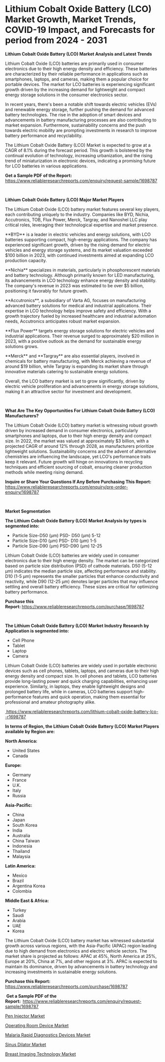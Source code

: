 <p><h1>Lithium Cobalt Oxide Battery (LCO) Market Growth, Market Trends, COVID-19 Impact, and Forecasts for period from 2024 - 2031</h1></p><p><strong>Lithium Cobalt Oxide Battery (LCO) Market Analysis and Latest Trends</strong></p>
<p><p>Lithium Cobalt Oxide (LCO) batteries are primarily used in consumer electronics due to their high energy density and efficiency. These batteries are characterized by their reliable performance in applications such as smartphones, laptops, and cameras, making them a popular choice for portable devices. The market for LCO batteries is experiencing significant growth driven by the increasing demand for lightweight and compact energy storage solutions in the consumer electronics sector.</p><p>In recent years, there's been a notable shift towards electric vehicles (EVs) and renewable energy storage, further pushing the demand for advanced battery technologies. The rise in the adoption of smart devices and advancements in battery manufacturing processes are also contributing to market expansion. Furthermore, sustainability concerns and the push towards electric mobility are prompting investments in research to improve battery performance and recyclability.</p><p>The Lithium Cobalt Oxide Battery (LCO) Market is expected to grow at a CAGR of 8.1% during the forecast period. This growth is bolstered by the continual evolution of technology, increasing urbanization, and the rising trend of miniaturization in electronic devices, indicating a promising future for LCO batteries in various applications.</p></p>
<p><strong>Get a Sample PDF of the Report:&nbsp;</strong> <a href="https://www.reliableresearchreports.com/enquiry/request-sample/1698787?utm_campaign=1742&utm_medium=2&utm_source=Github&utm_content=ia&utm_term=20102024&utm_id=lithium-cobalt-oxide-battery-lco">https://www.reliableresearchreports.com/enquiry/request-sample/1698787</a></p>
<p>&nbsp;</p>
<p><strong>Lithium Cobalt Oxide Battery (LCO) Major Market Players</strong></p>
<p><p>The Lithium Cobalt Oxide (LCO) battery market features several key players, each contributing uniquely to the industry. Companies like BYD, Nichia, Accutronics, TOB, Flux Power, Merck, Targray, and Nanoshel LLC play critical roles, leveraging their technological expertise and market presence.</p><p>**BYD** is a leader in electric vehicles and energy solutions, with LCO batteries supporting compact, high-energy applications. The company has experienced significant growth, driven by the rising demand for electric vehicles and energy storage systems, and its market valuation exceeded $100 billion in 2023, with continued investments aimed at expanding LCO production capacity.</p><p>**Nichia** specializes in materials, particularly in phosphorescent materials and battery technology. Although primarily known for LED manufacturing, its advancements in LCO technology enhance energy density and stability. The company's revenue in 2023 was estimated to be over $5 billion, positioning it favorably for future growth.</p><p>**Accutronics**, a subsidiary of Varta AG, focuses on manufacturing advanced battery solutions for medical and industrial applications. Their expertise in LCO technology helps improve safety and efficiency. With a growth trajectory fueled by increased healthcare and industrial automation needs, Accutronics anticipates robust market expansion.</p><p>**Flux Power** targets energy storage solutions for electric vehicles and industrial applications. Their revenue surged to approximately $20 million in 2023, with a positive outlook as the demand for sustainable energy solutions grows.</p><p>**Merck** and **Targray** are also essential players, involved in chemicals for battery manufacturing, with Merck achieving a revenue of around $19 billion, while Targray is expanding its market share through innovative materials catering to sustainable energy solutions.</p><p>Overall, the LCO battery market is set to grow significantly, driven by electric vehicle proliferation and advancements in energy storage solutions, making it an attractive sector for investment and development.</p></p>
<p>&nbsp;</p>
<p><strong>What Are The Key Opportunities For Lithium Cobalt Oxide Battery (LCO) Manufacturers?</strong></p>
<p><p>The Lithium Cobalt Oxide (LCO) battery market is witnessing robust growth driven by increased demand in consumer electronics, particularly smartphones and laptops, due to their high energy density and compact size. In 2022, the market was valued at approximately $3 billion, with a projected CAGR of around 12% through 2028, as manufacturers prioritize lightweight solutions. Sustainability concerns and the advent of alternative chemistries are influencing the landscape, yet LCO's performance traits keep it relevant. Future growth will hinge on innovations in recycling techniques and efficient sourcing of cobalt, ensuring cleaner production methods while meeting rising demand.</p></p>
<p><strong>Inquire or Share Your Questions If Any Before Purchasing This Report:</strong> <a href="https://www.reliableresearchreports.com/enquiry/pre-order-enquiry/1698787?utm_campaign=1742&utm_medium=2&utm_source=Github&utm_content=ia&utm_term=20102024&utm_id=lithium-cobalt-oxide-battery-lco">https://www.reliableresearchreports.com/enquiry/pre-order-enquiry/1698787</a></p>
<p>&nbsp;</p>
<p><strong>Market Segmentation</strong></p>
<p><strong>The Lithium Cobalt Oxide Battery (LCO) Market Analysis by types is segmented into:</strong></p>
<p><ul><li>Particle Size-D50 (μm) PSD- D50 (μm) 5-12</li><li>Particle Size-D10 (μm) PSD- D10 (μm) 1-5</li><li>Particle Size-D90 (μm) PSD-D90 (μm) 12-25</li></ul></p>
<p><p>Lithium Cobalt Oxide (LCO) batteries are widely used in consumer electronics due to their high energy density. The market can be categorized based on particle size distribution (PSD) of cathode materials. D50 (5-12 μm) indicates the median particle size, affecting performance and stability. D10 (1-5 μm) represents the smaller particles that enhance conductivity and reactivity, while D90 (12-25 μm) denotes larger particles that may influence settling and overall battery efficiency. These sizes are critical for optimizing battery performance.</p></p>
<p><strong>Purchase this Report:&nbsp;</strong><a href="https://www.reliableresearchreports.com/purchase/1698787?utm_campaign=1742&utm_medium=2&utm_source=Github&utm_content=ia&utm_term=20102024&utm_id=lithium-cobalt-oxide-battery-lco">https://www.reliableresearchreports.com/purchase/1698787</a></p>
<p>&nbsp;</p>
<p><strong>The Lithium Cobalt Oxide Battery (LCO) Market Industry Research by Application is segmented into:</strong></p>
<p><ul><li>Cell Phone</li><li>Tablet</li><li>Laptop</li><li>Camera</li></ul></p>
<p><p>Lithium Cobalt Oxide (LCO) batteries are widely used in portable electronic devices such as cell phones, tablets, laptops, and cameras due to their high energy density and compact size. In cell phones and tablets, LCO batteries provide long-lasting power and quick charging capabilities, enhancing user experience. Similarly, in laptops, they enable lightweight designs and prolonged battery life, while in cameras, LCO batteries support high-performance features and quick operation, making them essential for professional and amateur photography alike.</p></p>
<p><a href="https://www.reliableresearchreports.com/lithium-cobalt-oxide-battery-lco--r1698787?utm_campaign=1742&utm_medium=2&utm_source=Github&utm_content=ia&utm_term=20102024&utm_id=lithium-cobalt-oxide-battery-lco">&nbsp;https://www.reliableresearchreports.com/lithium-cobalt-oxide-battery-lco--r1698787</a></p>
<p><strong>In terms of Region, the Lithium Cobalt Oxide Battery (LCO) Market Players available by Region are:</strong></p>
<p>
    <p> <strong> North America: </strong>
        <ul>
            <li>United States</li>
            <li>Canada</li>
        </ul>
        </p> 
    <p> <strong> Europe: </strong>
        <ul>
            <li>Germany</li>
            <li>France</li>
            <li>U.K.</li>
            <li>Italy</li>
            <li>Russia</li>
        </ul>
        </p> 
    <p> <strong> Asia-Pacific: </strong>
        <ul>
            <li>China</li>
            <li>Japan</li>
            <li>South Korea</li>
            <li>India</li>
            <li>Australia</li>
            <li>China Taiwan</li>
            <li>Indonesia</li>
            <li>Thailand</li>
            <li>Malaysia</li>
        </ul>
        </p> 
    <p> <strong> Latin America: </strong>
        <ul>
            <li>Mexico</li>
            <li>Brazil</li>
            <li>Argentina Korea</li>
            <li>Colombia</li>
        </ul>
        </p> 
    <p> <strong> Middle East & Africa: </strong>
        <ul>
            <li>Turkey</li>
            <li>Saudi</li>
            <li>Arabia</li>
            <li>UAE</li>
            <li>Korea</li>
        </ul>
    </p>
    </p>
<p><p>The Lithium Cobalt Oxide (LCO) battery market has witnessed substantial growth across various regions, with the Asia-Pacific (APAC) region leading due to high demand from electronics and electric vehicle sectors. The market share is projected as follows: APAC at 45%, North America at 25%, Europe at 20%, China at 7%, and other regions at 3%. APAC is expected to maintain its dominance, driven by advancements in battery technology and increasing investments in sustainable energy solutions.</p></p>
<p><strong>Purchase this Report: </strong><a href="https://www.reliableresearchreports.com/purchase/1698787?utm_campaign=1742&utm_medium=2&utm_source=Github&utm_content=ia&utm_term=20102024&utm_id=lithium-cobalt-oxide-battery-lco">https://www.reliableresearchreports.com/purchase/1698787</a></p>
<p>&nbsp;<strong>Get a Sample PDF of the Report:&nbsp;&nbsp;</strong><a href="https://www.reliableresearchreports.com/enquiry/request-sample/1698787?utm_campaign=1742&utm_medium=2&utm_source=Github&utm_content=ia&utm_term=20102024&utm_id=lithium-cobalt-oxide-battery-lco">https://www.reliableresearchreports.com/enquiry/request-sample/1698787</a></p>
<p><strong></strong></p>
<p><p><a href="https://www.linkedin.com/pulse/pen-injector-market-forecasts-trends-impact-analysis-4awvc?utm_campaign=1742&utm_medium=2&utm_source=Github&utm_content=ia&utm_term=20102024&utm_id=lithium-cobalt-oxide-battery-lco">Pen Injector Market</a></p><p><a href="https://www.linkedin.com/pulse/operating-room-device-spectrum-usage-patterns-sector-evolution-lxvyc?utm_campaign=1742&utm_medium=2&utm_source=Github&utm_content=ia&utm_term=20102024&utm_id=lithium-cobalt-oxide-battery-lco">Operating Room Device Market</a></p><p><a href="https://www.linkedin.com/pulse/evaluating-malaria-rapid-diagnostics-devices-market-trends-growth-a7rxc?utm_campaign=1742&utm_medium=2&utm_source=Github&utm_content=ia&utm_term=20102024&utm_id=lithium-cobalt-oxide-battery-lco">Malaria Rapid Diagnostics Devices Market</a></p><p><a href="https://www.linkedin.com/pulse/sinus-dilator-market-revolution-size-share-emerging-am6xc?utm_campaign=1742&utm_medium=2&utm_source=Github&utm_content=ia&utm_term=20102024&utm_id=lithium-cobalt-oxide-battery-lco">Sinus Dilator Market</a></p><p><a href="https://www.linkedin.com/pulse/breast-imaging-technology-industry-resonance-73-amplification-cmxyc?utm_campaign=1742&utm_medium=2&utm_source=Github&utm_content=ia&utm_term=20102024&utm_id=lithium-cobalt-oxide-battery-lco">Breast Imaging Technology Market</a></p></p>